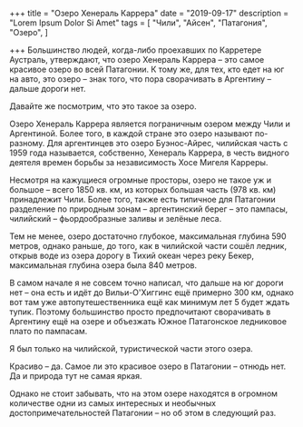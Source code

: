 +++
title = "Озеро Хенераль Каррера"
date = "2019-09-17"
description = "Lorem Ipsum Dolor Si Amet"
tags = [
    "Чили",
    "Айсен",
    "Патагония",
    "Озеро",
]

+++
Большинство людей, когда-либо проехавших по Карретере Аустраль, утверждают,  что озеро Хенераль Каррера – это самое красивое озеро во всей Патагонии. К тому же, для тех, кто едет на юг на авто, это озеро – знак того, что пора сворачивать в Аргентину – дальше дороги  нет.  

Давайте же посмотрим, что это такое за озеро.


Озеро Хенераль Каррера является пограничным озером между Чили и Аргентиной. Более того, в каждой стране это озеро называют по-разному. Для аргентинцев это озеро Буэнос-Айрес, чилийская часть с 1959 года называется, собственно, Хенераль Каррера, в честь видного деятеля времен борьбы за независимость Хосе Мигеля Карреры.


Несмотря на кажущиеся огромные просторы, озеро не такое уж и большое – всего 1850 кв. км, из которых большая часть (978 кв. км) принадлежит Чили. Более того, также есть типичное для Патагонии разделение по природным зонам – аргентинский берег – это пампасы, чилийский – фьордообразные заливы и зелёные леса.


Тем не менее, озеро достаточно глубокое, максимальная глубина 590 метров, однако раньше, до того, как в чилийской части сошёл ледник, открыв воде из озера дорогу в Тихий океан через реку Бекер, максимальная глубина озера была 840 метров.


В самом начале я не совсем точно написал, что дальше на юг дороги нет – она есть и идёт до Вильи-О'Хиггинс ещё примерно 300 км, однако вот там уже автопутешественника ещё как минимум лет 5 будет ждать тупик. Поэтому большинство просто предпочитают сворачивать в Аргентину ещё на озере и объезжать Южное Патагонское ледниковое плато по пампасам.






Я был только на чилийской, туристической части этого озера.


Красиво – да. Самое ли это красивое озеро в Патагонии – отнюдь нет. Да и природа тут не самая яркая.


Однако не стоит забывать, что на этом озере находятся в огромном количестве одни из самых интересных и необычных достопримечательностей Патагонии – но об этом в следующий раз.
